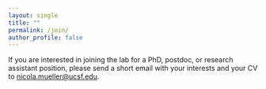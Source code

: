 ```yaml
---
layout: single
title: ""
permalink: /join/
author_profile: false
---
```


If you are interested in joining the lab for a PhD, postdoc, or research assistant position, please send a short email with your interests and your CV to <nicola.mueller@ucsf.edu>.